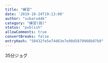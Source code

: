 ```yaml
---
title: "練習"
date: '2019-10-24T19:13:00'
author: "subaru44k"
category: "練習(弱)"
status: "publish"
allowComments: true
convertBreaks: false
entryHash: "58432fe5e74d63e7e98d5879968b07b8"
---
```

35分ジョグ

